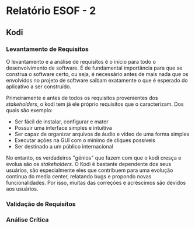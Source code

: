# Relatório ESOF - 2

## Kodi

### Levantamento de Requisitos

  O levantamento e a análise de requisitos é o início para todo o desenvolvimento de software. É de fundamental importância para que se construa o software certo, ou seja, é necessário antes de mais nada que os envolvidos no projeto de software saibam exatamente o que é esperado do aplicativo a ser construído.

  Primeiramente e antes de todos os requisitos provenientes dos *stakeholders*, o kodi tem já ele próprio requisitos que o caracterizam. Dos quais são exemplo:
  - Ser fácil de instalar, configurar e mater
  - Possuir uma interface simples e intuitiva
  - Ser capaz de organizar arquivos de áudio e vídeo de uma forma simples
  - Executar ações na GUI com o mínimo de cliques possíveis
  - Ser destinado a um público internacional
  
  
  No entanto, os verdadeiros "génios" que fazem com que o kodi cresça e evolua são os *stakeholders*.
  O Kodi é bastante dependente dos seus usuários, são especialmente eles que contribuem para uma evolução contínua do media center, relatando bugs e propondo novas funcionalidades. Por isso, muitas das correções e acréscimos são devidos aos usuários.

### Validação de Requisitos

### Análise Crítica
